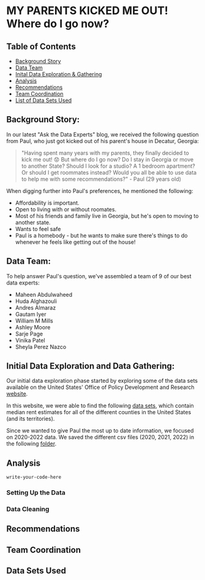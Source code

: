 # MY PARENTS KICKED ME OUT! Where do I go now?

## Table of Contents

* [Background Story](#background-story)
* [Data Team](#data-team)
* [Inital Data Exploration & Gathering](#initial-data-exploration-and-data-gathering)
* [Analysis](#analysis)
* [Recommendations](#recommendations)
* [Team Coordination](#team-coordination)
* [List of Data Sets Used](#data-sets-used) 


## Background Story:  

In our latest "Ask the Data Experts" blog, we received the following question from Paul, who just got kicked out of his parent's house in Decatur, Georgia:

> "Having spent many years with my parents, they finally decided to kick me out! :worried: But where do I go now? Do I stay in Georgia or move to another State? Should I look for a studio? A 1 bedroom apartment? Or should I get roommates instead? Would you all be able to use data to help me with some recommendations?" - Paul (29 years old)


When digging further into Paul's preferences, he mentioned the following:
- Affordability is important.
- Open to living with or without roomates.
- Most of his friends and family live in Georgia, but he's open to moving to another state. 
- Wants to feel safe
- Paul is a homebody - but he wants to make sure there's things to do whenever he feels like getting out of the house! 

## Data Team: 

To help answer Paul's question, we've assembled a team of 9 of our best data experts:
- Maheen Abdulwaheed
- Huda Alghazouli 
- Andres Almaraz
- Gautam Iyer
- William M Mills
- Ashley Moore
- Sarje Page
- Vinika Patel
- Sheyla Perez Nazco

## Initial Data Exploration and Data Gathering: 

Our initial data exploration phase started by exploring some of the data sets available on the United States' Office of Policy Development and Research [website](https://www.huduser.gov/portal/about/mission_and_background.html). 

In this website, we were able to find the following [data sets](https://www.huduser.gov/portal/datasets/50per.html#2022), which contain median rent estimates for all of the different counties in the United States (and its territories). 

Since we wanted to give Paul the most up to date information, we focused on 2020-2022 data. We saved the different csv files (2020, 2021, 2022) in the following [folder](/50TH-Percentile-Rent-Estimates-Data/UTF/). 

## Analysis

`write-your-code-here`

### Setting Up the Data

### Data Cleaning

## Recommendations

## Team Coordination

## Data Sets Used
